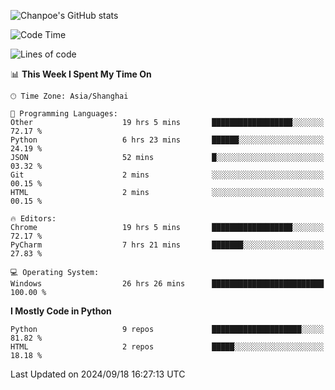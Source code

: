 ![Chanpoe's GitHub stats](https://github-readme-stats.vercel.app/api?username=Chanpoe&show_icons=true&count_private=true&theme=cobalt)

<!--START_SECTION:waka-->
![Code Time](http://img.shields.io/badge/Code%20Time-183%20hrs%2040%20mins-blue)

![Lines of code](https://img.shields.io/badge/From%20Hello%20World%20I%27ve%20Written-1.6%20million%20lines%20of%20code-blue)

📊 **This Week I Spent My Time On** 

```text
🕑︎ Time Zone: Asia/Shanghai

💬 Programming Languages: 
Other                    19 hrs 5 mins       ██████████████████░░░░░░░   72.17 % 
Python                   6 hrs 23 mins       ██████░░░░░░░░░░░░░░░░░░░   24.19 % 
JSON                     52 mins             █░░░░░░░░░░░░░░░░░░░░░░░░   03.32 % 
Git                      2 mins              ░░░░░░░░░░░░░░░░░░░░░░░░░   00.15 % 
HTML                     2 mins              ░░░░░░░░░░░░░░░░░░░░░░░░░   00.15 % 

🔥 Editors: 
Chrome                   19 hrs 5 mins       ██████████████████░░░░░░░   72.17 % 
PyCharm                  7 hrs 21 mins       ███████░░░░░░░░░░░░░░░░░░   27.83 % 

💻 Operating System: 
Windows                  26 hrs 26 mins      █████████████████████████   100.00 % 
```

**I Mostly Code in Python** 

```text
Python                   9 repos             ████████████████████░░░░░   81.82 % 
HTML                     2 repos             █████░░░░░░░░░░░░░░░░░░░░   18.18 % 
```




 Last Updated on 2024/09/18 16:27:13 UTC
<!--END_SECTION:waka-->
